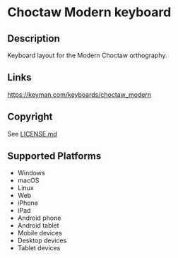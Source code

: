 Choctaw Modern keyboard
==============

Description
-----------
Keyboard layout for the Modern Choctaw orthography.

Links
-----
https://keyman.com/keyboards/choctaw_modern

Copyright
---------
See [LICENSE.md](LICENSE.md)

Supported Platforms
-------------------
 * Windows
 * macOS
 * Linux
 * Web
 * iPhone
 * iPad
 * Android phone
 * Android tablet
 * Mobile devices
 * Desktop devices
 * Tablet devices

